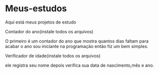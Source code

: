 # Meus-estudos
Aqui está meus projetos de estudo

Contador do ano(instale todos os arquivos)

O primeiro é um contador do ano que mostra quantos dias faltam para acabar o ano
sou iniciante na programação então fiz um bem simples.



Verificador de idade(instale todos os arquivos)

ele registra seu nome depois verifica sua data de nascimento,mês e ano.

